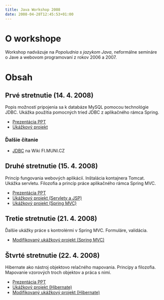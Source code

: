 ```yaml
---
title: Java Workshop 2008
date: 2008-04-28T12:45:53+01:00
---
```


O workshope
===========

Workshop nadväzuje na *Popoludnia s jazykom Java*, neformálne semináre o Jave a webovom programovaní z rokov 2006 a 2007.

Obsah
=====

Prvé stretnutie (14. 4. 2008)
-----------

Popis možností pripojenia sa k databáze MySQL pomocou technológie JDBC. Ukážka použitia pomocných tried JDBC z aplikačného rámca Spring.

* [Prezentácia PPT](http://ics.upjs.sk/~novotnyr/js/bezadis-spring-jdbc.ppt)
* [Ukážkový projekt](http://ics.upjs.sk/~novotnyr/js/javaseminar-2008-04-14.zip)

### Ďalšie čítanie

* [JDBC](http://kore.fi.muni.cz:5080/wiki/index.php/JDBC) na Wiki FI.MUNI.CZ

Druhé stretnutie (15. 4. 2008)
-----------

Princíp fungovania webových aplikácií. Inštalácia kontajnera Tomcat. Ukážka servletu. Filozofia a princíp práce aplikačného rámca Spring MVC.

* [Prezentácia PPT](http://ics.upjs.sk/~novotnyr/js/bezadis-tomcat.ppt)
* [Ukážkový projekt (Servlety a JSP)](http://ics.upjs.sk/~novotnyr/js/webapp-sample1.zip)
* [Ukážkový projekt (Spring MVC)](http://ics.upjs.sk/~novotnyr/js/webapp-sample2.zip)

Tretie stretnutie (21. 4. 2008)
-----------

Ďalšie ukážky práce s kontrolérmi v Spring MVC. Formuláre, validácia.

* [Modifikovaný ukážkový projekt (Spring MVC)](http://ics.upjs.sk/~novotnyr/js/webapp-sample2-2.zip)

Štvrté stretnutie (22. 4. 2008)
-----------

Hibernate ako nástroj objektovo relačného mapovania. Princípy a filozofia. Mapovanie vzorových troch objektov a práca s nimi.

* [Prezentácia PPT](http://ics.upjs.sk/~novotnyr/js/popoludnie3.ppt)
* [Ukážkový projekt (Hibernate)](http://ics.upjs.sk/~novotnyr/js/webapp-hibernate.zip)
* [Modifikovaný ukážkový projekt (Hibernate)](http://ics.upjs.sk/~novotnyr/js/webapp-hibernate-2.zip)
